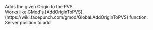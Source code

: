 <function name="AddOriginToPVS" parent="pvs" type="libraryfunc">
	<description>
		Adds the given Origin to the PVS.<br>
		Works like GMod's [AddOriginToPVS](https://wiki.facepunch.com/gmod/Global.AddOriginToPVS) function.
		<added version="0.2"></added>
	</description>
	<realm>Server</realm>
	<args>
		<arg name="pos" type="Vector">position to add</arg>
	</args>
</function>